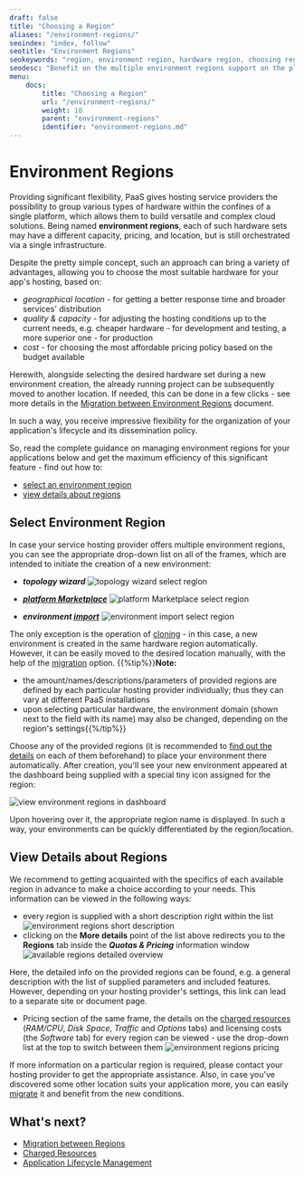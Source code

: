 ```yaml
---
draft: false
title: "Choosing a Region"
aliases: "/environment-regions/"
seoindex: "index, follow"
seotitle: "Environment Regions"
seokeywords: "region, environment region, hardware region, choosing region, multiple environment region, choose region, hardware set, region comparison, hardware comparison, select environment region, view regions, region costs, region capacities, regions geolocation"
seodesc: "Benefit on the multiple environment regions support on the platform. Choose the most suitable hardware set (region) for your environment based on the geolocation, quality and cost."
menu: 
    docs:
        title: "Choosing a Region"
        url: "/environment-regions/"
        weight: 10
        parent: "environment-regions"
        identifier: "environment-regions.md"
---
```


# Environment Regions
Providing significant flexibility, PaaS gives hosting service providers the possibility to group various types of hardware within the confines of a single platform, which allows them to build versatile and complex cloud solutions. Being named **environment regions**, each of such hardware sets may have a different capacity, pricing, and location, but is still orchestrated via a single infrastructure.

Despite the pretty simple concept, such an approach can bring a variety of advantages, allowing you to choose the most suitable hardware for your app's hosting, based on:

* *geographical location* - for getting a better response time and broader services' distribution
* *quality & capacity* - for adjusting the hosting conditions up to the current needs, e.g. cheaper hardware - for development and testing, a more superior one - for production
* *cost* - for choosing the most affordable pricing policy based on the budget available

Herewith, alongside selecting the desired hardware set during a new environment creation, the already running project can be subsequently moved to another location. If needed, this can be done in a few clicks - see more details in the [Migration between Environment Regions](/environment-regions-migration) document.

In such a way, you receive impressive flexibility for the organization of your application's lifecycle and its dissemination policy.

So, read the complete guidance on managing environment regions for your applications below and get the maximum efficiency of this significant feature - find out how to:

* [select an environment region](#select-environment-region)
* [view details about regions](#view-details-about-regions)


## Select Environment Region

In case your service hosting provider offers multiple environment regions, you can see the appropriate drop-down list on all of the frames, which are intended to initiate the creation of a new environment:

* ***topology wizard***
![topology wizard select region](01-topology-wizard-select-region.png)

* ***[platform Marketplace](/marketplace)***
![platform Marketplace select region](02-platform-marketplace-select-region.png)

* ***environment [import](/environment-export-import#import)*** 
![environment import select region](03-environment-import-select-region.png)

The only exception is the operation of [cloning](/clone-environment) - in this case, a new environment is created in the same hardware region automatically. However, it can be easily moved to the desired location manually, with the help of the [migration](/environment-regions-migration) option.
{{%tip%}}**Note:** 

* the amount/names/descriptions/parameters of provided regions are defined by each particular hosting provider individually; thus they can vary at different PaaS installations
* upon selecting particular hardware, the environment domain (shown next to the field with its name) may also be changed, depending on the region's settings{{%/tip%}}

Choose any of the provided regions (it is recommended to [find out the details](#view-details) on each of them beforehand) to place your environment there automatically. After creation, you'll see your new environment appeared at the dashboard being supplied with a special tiny icon assigned for the region:

![view environment regions in dashboard](04-view-environment-regions-in-dashboard.png)

Upon hovering over it, the appropriate region name is displayed. In such a way, your environments can be quickly differentiated by the region/location.

## View Details about Regions

We recommend to getting acquainted with the specifics of each available region in advance to make a choice according to your needs. This information can be viewed in the following ways:

* every region is supplied with a short description right within the list
![environment regions short description](05-environment-regions-short-description.png)
* clicking on the **More details** point of the list above redirects you to the **Regions** tab inside the ***Quotas & Pricing*** information window
![available regions detailed overview](06-available-regions-detailed-overview.png)

Here, the detailed info on the provided regions can be found, e.g. a general description with the list of supplied parameters and included features. However, depending on your hosting provider's settings, this link can lead to a separate site or document page.

* Pricing section of the same frame, the details on the [charged resources](/chargeable-resources) (*RAM/CPU*, *Disk Space*, *Traffic* and *Options* tabs) and licensing costs (the *Software* tab) for every region can be viewed - use the drop-down list at the top to switch between them
![environment regions pricing](07-environment-regions-pricing.png)

If more information on a particular region is required, please contact your hosting provider to get the appropriate assistance. Also, in case you've discovered some other location suits your application more, you can easily [migrate](/environment-regions-migration) it and benefit from the new conditions.


## What's next?
* [Migration between Regions](/environment-regions-migration/)
* [Charged Resources](/chargeable-resources/)
* [Application Lifecycle Management](/how-to-manage-application-lifecycle/)